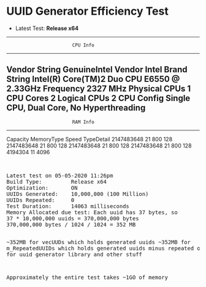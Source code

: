 ﻿# UUID Generator Efficiency Test
- Latest Test: <strong>Release x64</strong>

---------------------------------------------------------------
                            CPU Info
---------------------------------------------------------------
Vendor String       GenuineIntel
Vendor              Intel
Brand String        Intel(R) Core(TM)2 Duo CPU     E6550  @ 2.33GHz
Frequency           2327 MHz
Physical CPUs       1
CPU Cores           2
Logical CPUs        2
CPU Config          Single CPU, Dual Core, No Hyperthreading
---------------------------------------------------------------
                            RAM Info
---------------------------------------------------------------
Capacity    MemoryType  Speed  TypeDetail
2147483648  21          800    128
2147483648  21          800    128
2147483648  21          800    128
2147483648  21          800    128
4194304     11                 4096

<br>
<pre>
Latest test on 05-05-2020 11:26pm
Build Type:			Release x64
Optimization:		ON
UUIDs Generated:	10,000,000 (100 Million)
UUIDs Repeated:		0
Test Duration:		14063 milliseconds
Memory Allocated due test: Each uuid has 37 bytes, so
37 * 10,000,000 uuids = 370,000,000‬ bytes
370,000,000‬ bytes / 1024 / 1024 = 352 MB

~352MB for vecUUDs which holds generated uuids
~352MB for m_RepeatedUUIDs which holds generated uuids minus repeated ones
~300MB for uuid generator library and other stuff

Approximately the entire test takes ~1GO of memory
</pre> 